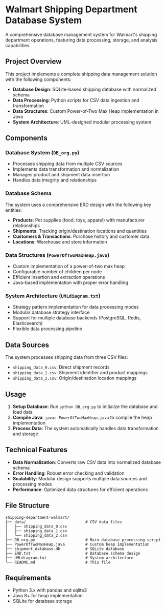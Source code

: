 # Walmart Shipping Department Database System

A comprehensive database management system for Walmart's shipping department operations, featuring data processing, storage, and analysis capabilities.

## Project Overview

This project implements a complete shipping data management solution with the following components:

- **Database Design**: SQLite-based shipping database with normalized schema
- **Data Processing**: Python scripts for CSV data ingestion and transformation
- **Data Structures**: Custom Power-of-Two Max Heap implementation in Java
- **System Architecture**: UML-designed modular processing system

## Components

### Database System (`DB_org.py`)
- Processes shipping data from multiple CSV sources
- Implements data transformation and normalization
- Manages product and shipment data insertion
- Handles data integrity and relationships

### Database Schema
The system uses a comprehensive ERD design with the following key entities:
- **Products**: Pet supplies (food, toys, apparel) with manufacturer relationships
- **Shipments**: Tracking origin/destination locations and quantities
- **Customers & Transactions**: Purchase history and customer data
- **Locations**: Warehouse and store information

### Data Structures (`PowerOfTwoMaxHeap.java`)
- Custom implementation of a power-of-two max heap
- Configurable number of children per node
- Efficient insertion and extraction operations
- Java-based implementation with proper error handling

### System Architecture (`UMLdiagram.txt`)
- Strategy pattern implementation for data processing modes
- Modular database strategy interface
- Support for multiple database backends (PostgreSQL, Redis, Elasticsearch)
- Flexible data processing pipeline

## Data Sources

The system processes shipping data from three CSV files:
- `shipping_data_0.csv`: Direct shipment records
- `shipping_data_1.csv`: Shipment identifier and product mappings
- `shipping_data_2.csv`: Origin/destination location mappings

## Usage

1. **Setup Database**: Run `python DB_org.py` to initialize the database and load data
2. **Compile Java**: `javac PowerOfTwoMaxHeap.java` to compile the heap implementation
3. **Process Data**: The system automatically handles data transformation and storage

## Technical Features

- **Data Normalization**: Converts raw CSV data into normalized database schema
- **Error Handling**: Robust error checking and validation
- **Scalability**: Modular design supports multiple data sources and processing modes
- **Performance**: Optimized data structures for efficient operations

## File Structure

```
shipping-department-walmart/
├── data/                          # CSV data files
│   ├── shipping_data_0.csv
│   ├── shipping_data_1.csv
│   └── shipping_data_2.csv
├── DB_org.py                      # Main database processing script
├── PowerOfTwoMaxHeap.java         # Custom heap implementation
├── shipment_database.db           # SQLite database
├── ERD.txt                        # Database schema design
├── UMLdiagram.txt                 # System architecture
└── README.md                      # This file
```

## Requirements

- Python 3.x with pandas and sqlite3
- Java 8+ for heap implementation
- SQLite for database storage
